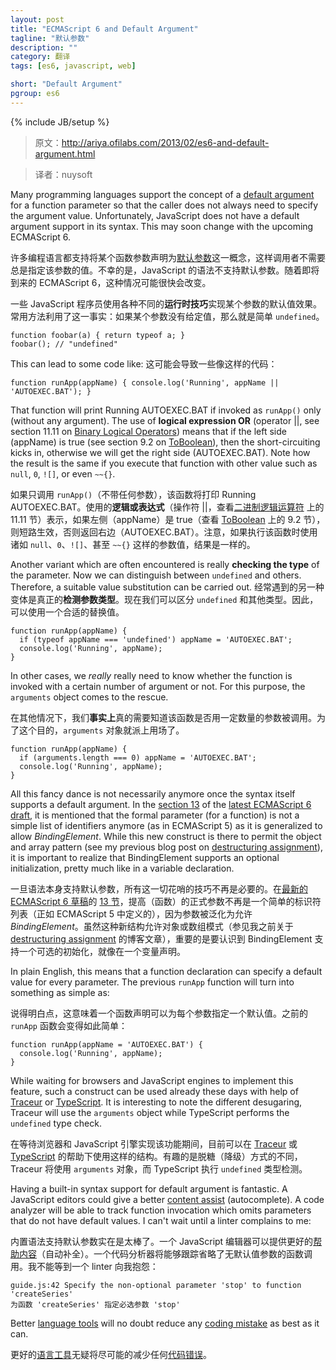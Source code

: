 ```yaml
---
layout: post
title: "ECMAScript 6 and Default Argument"
tagline: "默认参数"
description: ""
category: 翻译
tags: [es6, javascript, web]

short: "Default Argument"
pgroup: es6
---
```

{% include JB/setup %}

> 原文：http://ariya.ofilabs.com/2013/02/es6-and-default-argument.html

> 译者：nuysoft

Many programming languages support the concept of a [default argument](http://en.wikipedia.org/wiki/Default_argument) for a function parameter so that the caller does not always need to specify the argument value. Unfortunately, JavaScript does not have a default argument support in its syntax. This may soon change with the upcoming ECMAScript 6.

许多编程语言都支持将某个函数参数声明为[默认参数](http://en.wikipedia.org/wiki/Default_argument)这一概念，这样调用者不需要总是指定该参数的值。不幸的是，JavaScript 的语法不支持默认参数。随着即将到来的 ECMAScript 6，这种情况可能很快会改变。

<!-- A few JavaScript programmers employ various different **run-time tricks** to achieve the effect of an argument with a default value. The common approach is by leveraging the fact that if an argument is not given a value, then it`s simply `undefined`. -->

一些 JavaScript 程序员使用各种不同的**运行时技巧**实现某个参数的默认值效果。常用方法利用了这一事实：如果某个参数没有给定值，那么就是简单 `undefined`。

    function foobar(a) { return typeof a; }
    foobar(); // "undefined"

This can lead to some code like:
这可能会导致一些像这样的代码：

    function runApp(appName) { console.log('Running', appName || 'AUTOEXEC.BAT'); }

That function will print Running AUTOEXEC.BAT if invoked as `runApp()` only (without any argument). The use of **logical expression OR** (operator ||, see section 11.11 on [Binary Logical Operators](http://es5.github.com/#x11.11)) means that if the left side (appName) is true (see section 9.2 on [ToBoolean](http://es5.github.com/#x9.2)), then the short-circuiting kicks in, otherwise we will get the right side (AUTOEXEC.BAT). Note how the result is the same if you execute that function with other value such as `null`, `0`, `![]`, or even `~~{}`.

如果只调用 `runApp()`（不带任何参数），该函数将打印 Running AUTOEXEC.BAT。使用的**逻辑或表达式**（操作符 ||，查看[二进制逻辑运算符](http://es5.github.com/#x11.11) 上的 11.11 节）表示，如果左侧（appName）是 true（查看 [ToBoolean](http://es5.github.com/#x9.2) 上的 9.2 节），则短路生效，否则返回右边（AUTOEXEC.BAT）。注意，如果执行该函数时使用诸如 `null`、`0`、`![]`、甚至 `~~{}` 这样的参数值，结果是一样的。

Another variant which are often encountered is really **checking the type** of the parameter. Now we can distinguish between `undefined` and others. Therefore, a suitable value substitution can be carried out.
经常遇到的另一种变体是真正的**检测参数类型**。现在我们可以区分 `undefined` 和其他类型。因此，可以使用一个合适的替换值。

    function runApp(appName) {
      if (typeof appName === 'undefined') appName = 'AUTOEXEC.BAT';
      console.log('Running', appName);
    }

In other cases, we *really* really need to know whether the function is invoked with a certain number of argument or not. For this purpose, the `arguments` object comes to the rescue.

在其他情况下，我们**事实上**真的需要知道该函数是否用一定数量的参数被调用。为了这个目的，`arguments` 对象就派上用场了。

    function runApp(appName) {
      if (arguments.length === 0) appName = 'AUTOEXEC.BAT';
      console.log('Running', appName);
    }

All this fancy dance is not necessarily anymore once the syntax itself supports a default argument. In the [section 13](http://teramako.github.com/ECMAScript/ecma6th_syntax.html#13) of the [latest ECMAScript 6 draft](http://wiki.ecmascript.org/doku.php?id=harmony:specification_drafts), it is mentioned that the formal parameter (for a function) is not a simple list of identifiers anymore (as in ECMAScript 5) as it is generalized to allow *BindingElement*. While this new construct is there to permit the object and array pattern (see my previous blog post on [destructuring assignment](http://ariya.ofilabs.com/2013/02/es6-and-destructuring-assignment.html)), it is important to realize that BindingElement supports an optional initialization, pretty much like in a variable declaration.

一旦语法本身支持默认参数，所有这一切花哨的技巧不再是必要的。在[最新的 ECMAScript 6 草稿]的 [13 节](http://teramako.github.com/ECMAScript/ecma6th_syntax.html#13)，提高（函数）的正式参数不再是一个简单的标识符列表（正如 ECMAScript 5 中定义的），因为参数被泛化为允许 *BindingElement*。虽然这种新结构允许对象或数组模式（参见我之前关于 [destructuring assignment](http://ariya.ofilabs.com/2013/02/es6-and-destructuring-assignment.html) 的博客文章），重要的是要认识到 BindingElement 支持一个可选的初始化，就像在一个变量声明。

[最新的 ECMAScript 6 草稿]: http://wiki.ecmascript.org/doku.php?id=harmony:specification_drafts

In plain English, this means that a function declaration can specify a default value for every parameter. The previous `runApp` function will turn into something as simple as:

说得明白点，这意味着一个函数声明可以为每个参数指定一个默认值。之前的 `runApp` 函数会变得如此简单：

    function runApp(appName = 'AUTOEXEC.BAT') {
      console.log('Running', appName);
    }

While waiting for browsers and JavaScript engines to implement this feature, such a construct can be used already these days with help of [Traceur](https://code.google.com/p/traceur-compiler/) or [TypeScript](http://www.typescriptlang.org/). It is interesting to note the different desugaring, Traceur will use the `arguments` object while TypeScript performs the `undefined` type check.

在等待浏览器和 JavaScript 引擎实现该功能期间，目前可以在 [Traceur](https://code.google.com/p/traceur-compiler/) 或 [TypeScript](http://www.typescriptlang.org/) 的帮助下使用这样的结构。有趣的是脱糖（降级）方式的不同，Traceur 将使用 `arguments` 对象，而 TypeScript 执行 `undefined` 类型检测。

Having a built-in syntax support for default argument is fantastic. A JavaScript editors could give a better [content assist](http://ariya.ofilabs.com/2013/02/javascript-editing-with-vmware-scripted.html) (autocomplete). A code analyzer will be able to track function invocation which omits parameters that do not have default values. I can't wait until a linter complains to me:

内置语法支持默认参数实在是太棒了。一个 JavaScript 编辑器可以提供更好的[帮助内容](http://ariya.ofilabs.com/2013/02/javascript-editing-with-vmware-scripted.html)（自动补全）。一个代码分析器将能够跟踪省略了无默认值参数的函数调用。我不能等到一个 linter 向我抱怨：

    guide.js:42 Specify the non-optional parameter 'stop' to function 'createSeries'
    为函数 'createSeries' 指定必选参数 'stop'

Better [language tools](http://ariya.ofilabs.com/2012/12/quality-code-via-multiple-layers-of-defense.html) will no doubt reduce any [coding mistake](http://ariya.ofilabs.com/2012/11/language-tools-for-reducing-mistakes.html) as best as it can.

更好的[语言工具](http://ariya.ofilabs.com/2012/12/quality-code-via-multiple-layers-of-defense.html)无疑将尽可能的减少任何[代码错误](http://ariya.ofilabs.com/2012/11/language-tools-for-reducing-mistakes.html)。





